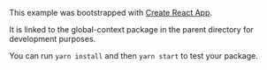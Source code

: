 This example was bootstrapped with [Create React App](https://github.com/facebook/create-react-app).

It is linked to the global-context package in the parent directory for development purposes.

You can run `yarn install` and then `yarn start` to test your package.
